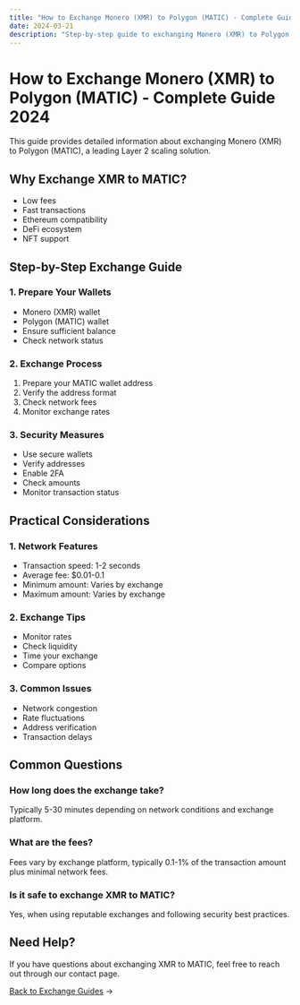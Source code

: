 ```yaml
---
title: "How to Exchange Monero (XMR) to Polygon (MATIC) - Complete Guide 2024"
date: 2024-03-21
description: "Step-by-step guide to exchanging Monero (XMR) to Polygon (MATIC). Learn about exchange methods, security measures, and best practices."
---
```


# How to Exchange Monero (XMR) to Polygon (MATIC) - Complete Guide 2024

This guide provides detailed information about exchanging Monero (XMR) to Polygon (MATIC), a leading Layer 2 scaling solution.

## Why Exchange XMR to MATIC?

-   Low fees
-   Fast transactions
-   Ethereum compatibility
-   DeFi ecosystem
-   NFT support

## Step-by-Step Exchange Guide

### 1. Prepare Your Wallets

-   Monero (XMR) wallet
-   Polygon (MATIC) wallet
-   Ensure sufficient balance
-   Check network status

### 2. Exchange Process

1. Prepare your MATIC wallet address
2. Verify the address format
3. Check network fees
4. Monitor exchange rates

### 3. Security Measures

-   Use secure wallets
-   Verify addresses
-   Enable 2FA
-   Check amounts
-   Monitor transaction status

## Practical Considerations

### 1. Network Features

-   Transaction speed: 1-2 seconds
-   Average fee: $0.01-0.1
-   Minimum amount: Varies by exchange
-   Maximum amount: Varies by exchange

### 2. Exchange Tips

-   Monitor rates
-   Check liquidity
-   Time your exchange
-   Compare options

### 3. Common Issues

-   Network congestion
-   Rate fluctuations
-   Address verification
-   Transaction delays

## Common Questions

### How long does the exchange take?

Typically 5-30 minutes depending on network conditions and exchange platform.

### What are the fees?

Fees vary by exchange platform, typically 0.1-1% of the transaction amount plus minimal network fees.

### Is it safe to exchange XMR to MATIC?

Yes, when using reputable exchanges and following security best practices.

## Need Help?

If you have questions about exchanging XMR to MATIC, feel free to reach out through our contact page.

[Back to Exchange Guides](/exchanges/) →
